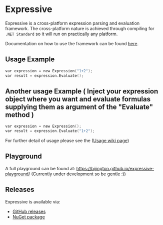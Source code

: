 # Expressive

Expressive is a cross-platform expression parsing and evaluation framework. The cross-platform nature is achieved through compiling for `.NET Standard` so it will run on practically any platform.

Documentation on how to use the framework can be found [here](https://github.com/bijington/expressive/wiki).

## Usage Example

```c
var expression = new Expression("1+2");
var result = expression.Evaluate();
```

## Another usage Example ( Inject your expression object where you want and evaluate formulas supplying them as argument of the "Evaluate" method )
```c
var expression = new Expression();
var result = expression.Evaluate("1+2");
```

For further detail of usage please see the ([Usage wiki page](https://github.com/bijington/expressive/wiki/Usage))

## Playground

A full playground can be found at: https://bijington.github.io/expressive-playground/ (Currently under development so be gentle :))

## Releases

Expressive is available via:

* [GitHub releases](https://github.com/bijington/expressive/releases/latest)
* [NuGet package](https://www.nuget.org/packages/ExpressiveParser/)

